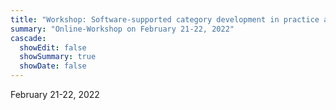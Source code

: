 ```yaml
---
title: "Workshop: Software-supported category development in practice and research"
summary: "Online-Workshop on February 21-22, 2022"
cascade:
  showEdit: false
  showSummary: true
  showDate: false
---
```


February 21-22, 2022 
